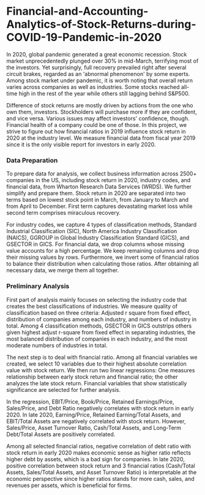 # Financial-and-Accounting-Analytics-of-Stock-Returns-during-COVID-19-Pandemic-in-2020

In 2020, global pandemic generated a great economic recession. Stock market unprecedentedly plunged over 30% in mid-March, terrifying most of the investors. Yet surprisingly, full recovery prevailed right after several circuit brakes, regarded as an 'abnormal phenomenon' by some experts. Among stock market under pandemic, it is worth noting that overall return varies across companies as well as industries. Some stocks reached all-time high in the rest of the year while others still lagging behind S&P500. 

Difference of stock returns are mostly driven by actions from the one who own them, investors. Stockholders will purchase more if they are confident, and vice versa. Various issues may affect investors' confidence, though. Financial health of a company could be one of those. In this project, we strive to figure out how financial ratios in 2019 influence stock return in 2020 at the industry level. We measure financial data from fiscal year 2019 since it is the only visible report for investors in early 2020.

### Data Preparation

To prepare data for analysis, we collect business information across 2500+ companies in the US, including stock return in 2020, industry codes, and financial data, from Wharton Research Data Services (WRDS). We further simplify and prepare them. Stock return in 2020 are separated into two terms based on lowest stock point in March, from January to March and from April to December. First term captures devastating market loss while second term comprises miraculous recovery. 

For industry codes, we capture 4 types of classification methods, Standard Industrial Classification (SIC), North America Industry Classification (NAICS), GGROUP in Global Industry Classification Standard (GICS), and GSECTOR in GICS. For financial data, we drop columns whose missing value accounts for a high percentage. We keep remaining columns and drop their missing values by rows. Furthermore, we invert some of financial ratios to balance their distribution when calculating those ratios. After obtaining all necessary data, we merge them all together.

### Preliminary Analysis

First part of analysis mainly focuses on selecting the industry code that creates the best classifications of industries. We measure quality of classification based on three criteria: Adjusted r square from fixed effect, distribution of companies among each industry, and numbers of industry in total. Among 4 classification methods, GSECTOR in GICS outstrips others given highest adjust r-square from fixed effect in separating industries, the most balanced distribution of companies in each industry, and the most moderate numbers of industries in total. 

The next step is to deal with financial ratio. Among all financial variables we created, we select 10 variables due to their highest absolute correlation value with stock return. We then run two linear regressions: One measures relationship between early stock return and financial ratio; the other analyzes the late stock return. Financial variables that show statistically significance are selected for further analysis. 

In the regression, EBIT/Price, Book/Price, Retained Earnings/Price, Sales/Price, and Debt Ratio negatively correlates with stock return in early 2020. In late 2020, Earning/Price, Retained Earning/Total Assets, and EBIT/Total Assets are negatively correlated with stock return. However, Sales/Price, Asset Turnover Ratio, Cash/Total Assets, and Long-Term Debt/Total Assets are positively correlated.

Among all selected financial ratios, negative correlation of debt ratio with stock return in early 2020 makes economic sense as higher ratio reflects higher debt by assets, which is a bad sign for companies. In late 2020, positive correlation between stock return and 3 financial ratios (Cash/Total Assets, Sales/Total Assets, and Asset Turnover Ratio) is interpretable at the economic perspective since higher ratios stands for more cash, sales, and revenues per assets, which is beneficial for firms.


